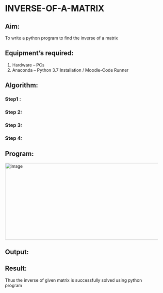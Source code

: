 # INVERSE-OF-A-MATRIX
## Aim:
To write a python program to find the inverse of a matrix
## Equipment’s required:
1. 	Hardware – PCs
2. 	Anaconda – Python 3.7 Installation / Moodle-Code Runner
## Algorithm:
### Step1 : 
### Step 2: 
### Step 3: 
### Step 4: 

## Program:
<img width="523" height="252" alt="image" src="https://github.com/user-attachments/assets/bf8bcab4-4119-44cc-8813-8546852daa1d" />

## Output:
## Result:
Thus the inverse of given matrix is successfully solved using python program

